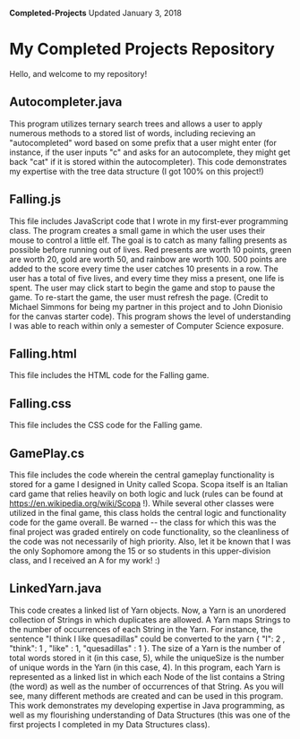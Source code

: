 **Completed-Projects** Updated January 3, 2018

# My Completed Projects Repository
Hello, and welcome to my repository!

## Autocompleter.java
This program utilizes ternary search trees and allows a user to apply numerous methods to a stored list of words, including recieving an "autocompleted" word based on some prefix that a user might enter (for instance, if the user inputs "c" and asks for an autocomplete, they might get back "cat" if it is stored within the autocompleter). This code demonstrates my expertise with the tree data structure (I got 100% on this project!)

## Falling.js
This file includes JavaScript code that I wrote in my first-ever programming class. The program creates a small game in which the user uses their mouse to control a little elf. The goal is to catch as many falling presents as possible before running out of lives. Red presents are worth 10 points, green are worth 20, gold are worth 50, and rainbow are worth 100. 500 points are added to the score every time the user catches 10 presents in a row. The user has a total of five lives, and every time they miss a present, one life is spent. The user may click start to begin the game and stop to pause the game. To re-start the game, the user must refresh the page. (Credit to Michael Simmons for being my partner in this project and to John Dionisio for the canvas starter code). This program shows the level of understanding I was able to reach within only a semester of Computer Science exposure.

## Falling.html
This file includes the HTML code for the Falling game.

## Falling.css
This file includes the CSS code for the Falling game.

## GamePlay.cs
This file includes the code wherein the central gameplay functionality is stored for a game I designed in Unity called Scopa. Scopa itself is an Italian card game that relies heavily on both logic and luck (rules can be found at https://en.wikipedia.org/wiki/Scopa !). While several other classes were utilized in the final game, this class holds the central logic and functionality code for the game overall. Be warned -- the class for which this was the final project was graded entirely on code functionality, so the cleanliness of the code was not necessarily of high priority. Also, let it be known that I was the only Sophomore among the 15 or so students in this upper-division class, and I received an A for my work! :)

## LinkedYarn.java
This code creates a linked list of Yarn objects. Now, a Yarn is an unordered collection of Strings in which duplicates are allowed. A Yarn maps Strings to the number of occurrences of each String in the Yarn. For instance, the sentence "I think I like quesadillas" could be converted to the yarn { "I": 2 , "think": 1 , "like" : 1, "quesadillas" : 1 }. The size of a Yarn is the number of total words stored in it (in this case, 5), while the uniqueSize is the number of unique words in the Yarn (in this case, 4). In this program, each Yarn is represented as a linked list in which each Node of the list contains a String (the word) as well as the number of occurrences of that String. As you will see, many different methods are created and can be used in this program. This work demonstrates my developing expertise in Java programming, as well as my flourishing understanding of Data Structures (this was one of the first projects I completed in my Data Structures class).
